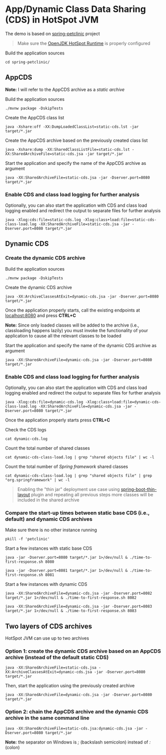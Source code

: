 # App/Dynamic Class Data Sharing (CDS) in HotSpot JVM

The demo is based on [spring-petclinic](https://github.com/spring-projects/spring-petclinic) project

>Make sure the [OpenJDK HotSpot Runtime](https://jdk.java.net/17/) is properly configured

Build the application sources

```
cd spring-petclinic/
```

## AppCDS

**Note:** I will refer to the AppCDS archive as a _static archive_

Build the application sources

```
./mvnw package -DskipTests
```

Create the AppCDS class list

```
java -Xshare:off -XX:DumpLoadedClassList=static-cds.lst -jar target/*.jar
```

Create the AppCDS archive based on the previously created class list

```
java -Xshare:dump -XX:SharedClassListFile=static-cds.lst -XX:SharedArchiveFile=static-cds.jsa -jar target/*.jar
```

Start the application and specify the name of the AppCDS archive as argument

```
java -XX:SharedArchiveFile=static-cds.jsa -jar -Dserver.port=8080 target/*.jar
```

### Enable CDS and class load logging for further analysis

Optionally, you can also start the application with CDS and class load logging enabled and redirect the output to separate files for further analysis

```
java -Xlog:cds:file=static-cds.log -Xlog:class+load:file=static-cds-class-load.log -XX:SharedArchiveFile=static-cds.jsa -jar -Dserver.port=8080 target/*.jar
```

## Dynamic CDS

### Create the dynamic CDS archive

Build the application sources

```
./mvnw package -DskipTests
```

Create the dynamic CDS archive

```
java -XX:ArchiveClassesAtExit=dynamic-cds.jsa -jar -Dserver.port=8080 target/*.jar
```

Once the application properly starts, call the existing endpoints at [localhost:8080](http://localhost:8080/) and press **CTRL+C**

**Note:** Since only loaded classes will be added to the archive (i.e., classloading happens lazily) you must invoke the functionality of your application to cause all the relevant classes to be loaded

Start the application and specify the name of the dynamic CDS archive as argument

```
java -XX:SharedArchiveFile=dynamic-cds.jsa -jar -Dserver.port=8080 target/*.jar
```

### Enable CDS and class load logging for further analysis

Optionally, you can also start the application with CDS and class load logging enabled and redirect the output to separate files for further analysis

```
java -Xlog:cds:file=dynamic-cds.log -Xlog:class+load:file=dynamic-cds-class-load.log -XX:SharedArchiveFile=dynamic-cds.jsa -jar -Dserver.port=8080 target/*.jar
```

Once the application properly starts press **CTRL+C**

Check the CDS logs

```
cat dynamic-cds.log
```

Count the total number of shared classes

```
cat dynamic-cds-class-load.log | grep "shared objects file" | wc -l
```

Count the total number of *Spring framework* shared classes

```
cat dynamic-cds-class-load.log | grep "shared objects file" | grep "org.springframework" | wc -l
```

>Enabling the "thin jar" deployment use case using [spring-boot-thin-layout](https://github.com/spring-projects-experimental/spring-boot-thin-launcher) plugin and repeating all previous steps more classes will be included in the shared archive

### Compare the start-up times between static base CDS (i.e., default) and dynamic CDS archives

Make sure there is no other instance running

```
pkill -f 'petclinic'
```

Start a few instances with static base CDS

```
java -jar -Dserver.port=8080 target/*.jar 1>/dev/null & ./time-to-first-response.sh 8080
```
```
java -jar -Dserver.port=8081 target/*.jar 1>/dev/null & ./time-to-first-response.sh 8081
```

Start a few instances with dynamic CDS

```
java -XX:SharedArchiveFile=dynamic-cds.jsa -jar -Dserver.port=8082 target/*.jar 1>/dev/null & ./time-to-first-response.sh 8082
```

```
java -XX:SharedArchiveFile=dynamic-cds.jsa -jar -Dserver.port=8083 target/*.jar 1>/dev/null & ./time-to-first-response.sh 8083
```

## Two layers of CDS archives

HotSpot JVM can use up to two archives

### Option 1: create the dynamic CDS archive based on an AppCDS archive (instead of the default static CDS)

```
java -XX:SharedArchiveFile=static-cds.jsa -XX:ArchiveClassesAtExit=dynamic-cds.jsa -jar -Dserver.port=8080 target/*.jar
```

Then, start the application using the previously created archive

```
java -XX:SharedArchiveFile=dynamic-cds.jsa -jar -Dserver.port=8080 target/*.jar
```

### Option 2: chain the AppCDS archive and the dynamic CDS archive in the same command line

```
java -XX:SharedArchiveFile=static-cds.jsa:dynamic-cds.jsa -jar -Dserver.port=8080 target/*.jar
```

**Note:** the separator on Windows is _\;_ (backslash semicolon) instead of _:_ (colon)